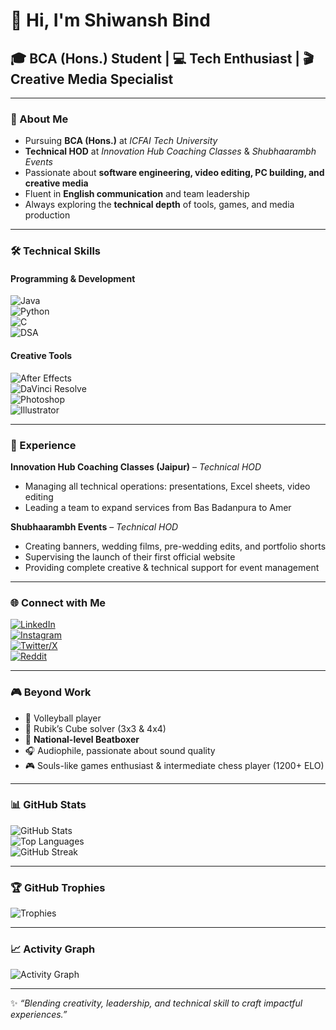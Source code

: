 # 👋 Hi, I'm Shiwansh Bind  

## 🎓 BCA (Hons.) Student | 💻 Tech Enthusiast | 🎬 Creative Media Specialist  

---

### 🌟 About Me  
- Pursuing **BCA (Hons.)** at *ICFAI Tech University*  
- **Technical HOD** at *Innovation Hub Coaching Classes* & *Shubhaarambh Events*  
- Passionate about **software engineering, video editing, PC building, and creative media**  
- Fluent in **English communication** and team leadership  
- Always exploring the **technical depth** of tools, games, and media production  

---

### 🛠️ Technical Skills 

#### Programming & Development  
![Java](https://img.shields.io/badge/Java-007396?style=for-the-badge&logo=java&logoColor=white)  
![Python](https://img.shields.io/badge/Python-3776AB?style=for-the-badge&logo=python&logoColor=white)  
![C](https://img.shields.io/badge/C-00599C?style=for-the-badge&logo=c&logoColor=white)  
![DSA](https://img.shields.io/badge/Data%20Structures%20&%20Algorithms-4CAF50?style=for-the-badge&logo=codeforces&logoColor=white)  

#### Creative Tools  
![After Effects](https://img.shields.io/badge/After%20Effects-9999FF?style=for-the-badge&logo=adobeaftereffects&logoColor=white)  
![DaVinci Resolve](https://img.shields.io/badge/DaVinci%20Resolve-1A1A1A?style=for-the-badge&logo=blackmagicdesign&logoColor=white)  
![Photoshop](https://img.shields.io/badge/Photoshop-31A8FF?style=for-the-badge&logo=adobephotoshop&logoColor=white)  
![Illustrator](https://img.shields.io/badge/Illustrator-FF9A00?style=for-the-badge&logo=adobeillustrator&logoColor=white)  

---

### 💼 Experience  

**Innovation Hub Coaching Classes (Jaipur)** – *Technical HOD*  
- Managing all technical operations: presentations, Excel sheets, video editing  
- Leading a team to expand services from Bas Badanpura to Amer  

**Shubhaarambh Events** – *Technical HOD*  
- Creating banners, wedding films, pre-wedding edits, and portfolio shorts  
- Supervising the launch of their first official website  
- Providing complete creative & technical support for event management  

---

### 🌐 Connect with Me  

[![LinkedIn](https://img.shields.io/badge/LinkedIn-0A66C2?style=for-the-badge&logo=linkedin&logoColor=white)](https://www.linkedin.com/in/shiwansh-bind-aa5983382/)  
[![Instagram](https://img.shields.io/badge/Instagram-E4405F?style=for-the-badge&logo=instagram&logoColor=white)](https://www.instagram.com/pwfplayz_)  
[![Twitter/X](https://img.shields.io/badge/Twitter-000000?style=for-the-badge&logo=x&logoColor=white)](https://x.com/shiwansh_bind)  
[![Reddit](https://img.shields.io/badge/Reddit-FF4500?style=for-the-badge&logo=reddit&logoColor=white)](https://www.reddit.com/user/shibbu_pwf_dev)  

---

### 🎮 Beyond Work  

- 🏐 Volleyball player  
- 🧩 Rubik’s Cube solver (3x3 & 4x4)  
- 🎤 **National-level Beatboxer**  
- 🎧 Audiophile, passionate about sound quality  
- 🎮 Souls-like games enthusiast & intermediate chess player (1200+ ELO) 

---

### 📊 GitHub Stats  

![GitHub Stats](https://github-readme-stats.vercel.app/api?username=shiwansh-bind&show_icons=true&theme=radical)  
![Top Languages](https://github-readme-stats.vercel.app/api/top-langs/?username=shiwansh-bind&layout=compact&theme=radical)  
![GitHub Streak](https://github-readme-streak-stats.herokuapp.com/?user=shiwansh-bind&theme=radical)  

---

### 🏆 GitHub Trophies  
![Trophies](https://github-profile-trophy.vercel.app/?username=shiwansh-bind&theme=radical&no-frame=true&margin-w=10)  

---
<!--
### 🐍 Contribution Snake  
![Snake animation](https://github.com/shiwansh-bind/shiwansh-bind/blob/output/github-contribution-grid-snake.svg)


--->

### 📈 Activity Graph  
![Activity Graph](https://github-readme-activity-graph.vercel.app/graph?username=shiwansh-bind&theme=radical)  

---

✨ *“Blending creativity, leadership, and technical skill to craft impactful experiences.”*  
